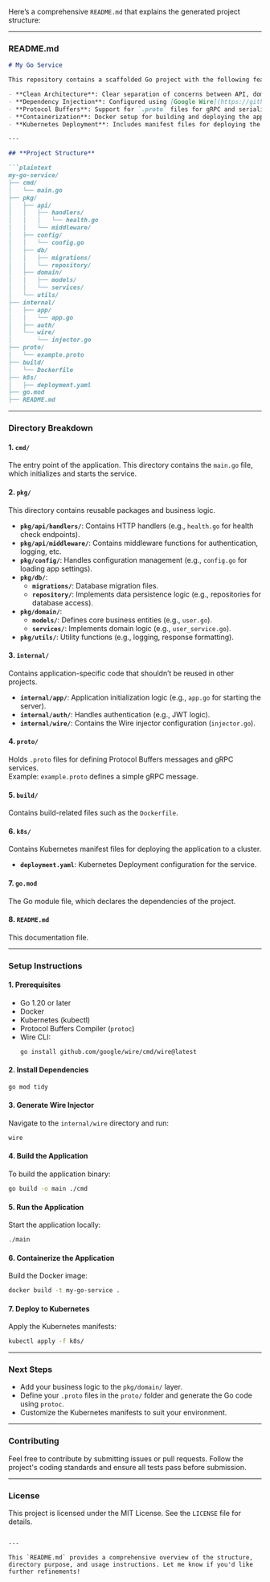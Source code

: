 Here’s a comprehensive `README.md` that explains the generated project structure:

---

### **README.md**

```markdown
# My Go Service

This repository contains a scaffolded Go project with the following features:

- **Clean Architecture**: Clear separation of concerns between API, domain, and infrastructure layers.
- **Dependency Injection**: Configured using [Google Wire](https://github.com/google/wire).
- **Protocol Buffers**: Support for `.proto` files for gRPC and serialization.
- **Containerization**: Docker setup for building and deploying the application.
- **Kubernetes Deployment**: Includes manifest files for deploying the application to a Kubernetes cluster.

---

## **Project Structure**

```plaintext
my-go-service/
├── cmd/
│   └── main.go
├── pkg/
│   ├── api/
│   │   ├── handlers/
│   │   │   └── health.go
│   │   └── middleware/
│   ├── config/
│   │   └── config.go
│   ├── db/
│   │   ├── migrations/
│   │   └── repository/
│   ├── domain/
│   │   ├── models/
│   │   └── services/
│   └── utils/
├── internal/
│   ├── app/
│   │   └── app.go
│   ├── auth/
│   └── wire/
│       └── injector.go
├── proto/
│   └── example.proto
├── build/
│   └── Dockerfile
├── k8s/
│   ├── deployment.yaml
├── go.mod
├── README.md
```

---

### **Directory Breakdown**

#### **1. `cmd/`**
The entry point of the application. This directory contains the `main.go` file, which initializes and starts the service.

#### **2. `pkg/`**
This directory contains reusable packages and business logic.

- **`pkg/api/handlers/`**: Contains HTTP handlers (e.g., `health.go` for health check endpoints).
- **`pkg/api/middleware/`**: Contains middleware functions for authentication, logging, etc.
- **`pkg/config/`**: Handles configuration management (e.g., `config.go` for loading app settings).
- **`pkg/db/`**:
  - **`migrations/`**: Database migration files.
  - **`repository/`**: Implements data persistence logic (e.g., repositories for database access).
- **`pkg/domain/`**:
  - **`models/`**: Defines core business entities (e.g., `user.go`).
  - **`services/`**: Implements domain logic (e.g., `user_service.go`).
- **`pkg/utils/`**: Utility functions (e.g., logging, response formatting).

#### **3. `internal/`**
Contains application-specific code that shouldn’t be reused in other projects.

- **`internal/app/`**: Application initialization logic (e.g., `app.go` for starting the server).
- **`internal/auth/`**: Handles authentication (e.g., JWT logic).
- **`internal/wire/`**: Contains the Wire injector configuration (`injector.go`).

#### **4. `proto/`**
Holds `.proto` files for defining Protocol Buffers messages and gRPC services.  
Example: `example.proto` defines a simple gRPC message.

#### **5. `build/`**
Contains build-related files such as the `Dockerfile`.

#### **6. `k8s/`**
Contains Kubernetes manifest files for deploying the application to a cluster.

- **`deployment.yaml`**: Kubernetes Deployment configuration for the service.

#### **7. `go.mod`**
The Go module file, which declares the dependencies of the project.

#### **8. `README.md`**
This documentation file.

---

### **Setup Instructions**

#### **1. Prerequisites**
- Go 1.20 or later
- Docker
- Kubernetes (kubectl)
- Protocol Buffers Compiler (`protoc`)
- Wire CLI:
  ```bash
  go install github.com/google/wire/cmd/wire@latest
  ```

#### **2. Install Dependencies**
```bash
go mod tidy
```

#### **3. Generate Wire Injector**
Navigate to the `internal/wire` directory and run:
```bash
wire
```

#### **4. Build the Application**
To build the application binary:
```bash
go build -o main ./cmd
```

#### **5. Run the Application**
Start the application locally:
```bash
./main
```

#### **6. Containerize the Application**
Build the Docker image:
```bash
docker build -t my-go-service .
```

#### **7. Deploy to Kubernetes**
Apply the Kubernetes manifests:
```bash
kubectl apply -f k8s/
```

---

### **Next Steps**
- Add your business logic to the `pkg/domain/` layer.
- Define your `.proto` files in the `proto/` folder and generate the Go code using `protoc`.
- Customize the Kubernetes manifests to suit your environment.

---

### **Contributing**
Feel free to contribute by submitting issues or pull requests. Follow the project's coding standards and ensure all tests pass before submission.

---

### **License**
This project is licensed under the MIT License. See the `LICENSE` file for details.
```

---

This `README.md` provides a comprehensive overview of the structure, directory purpose, and usage instructions. Let me know if you'd like further refinements!
